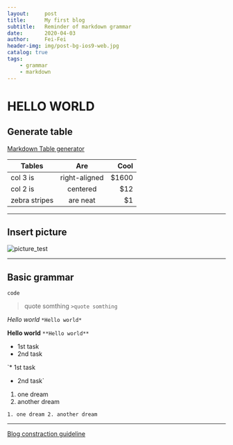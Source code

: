 ```yaml
---
layout:     post
title:      My first blog
subtitle:   Reminder of markdown grammar
date:       2020-04-03
author:     Fei-Fei
header-img: img/post-bg-ios9-web.jpg
catalog: true
tags:
    - grammar
    - markdown
---
```

# HELLO WORLD

## Generate table

[Markdown Table generator](https://www.tablesgenerator.com/markdown_tables)

| Tables        | Are           | Cool  |
| ------------- |:-------------:| -----:|
| col 3 is      | right-aligned | $1600 |
| col 2 is      | centered      |   $12 |
| zebra stripes | are neat      |    $1 |

***
## Insert picture

![picture_test](https://tva1.sinaimg.cn/large/00831rSTly1gdgemwbam4j30u00u0qv6.jpg)

***
## Basic grammar

`code`

>quote somthing
`>quote somthing`

*Hello world*
`*Hello world*`

**Hello world**
`**Hello world**`

* 1st task
* 2nd task

`* 1st task
 * 2nd task`

1. one dream
2. another dream

`1. one dream
 2. another dream`
 
***

[Blog constraction guideline](https://github.com/qiubaiying/qiubaiying.github.io/wiki/%E5%8D%9A%E5%AE%A2%E6%90%AD%E5%BB%BA%E8%AF%A6%E7%BB%86%E6%95%99%E7%A8%8B#Rename)
